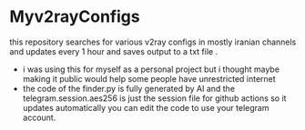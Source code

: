 # Myv2rayConfigs
 this repository searches for various v2ray configs in mostly iranian channels and updates every 1 hour and saves output to a txt file . 
 + i was using this for myself as a personal project but i thought maybe making it public would help some people have unrestricted internet
+ the code of the finder.py is fully generated by AI and the telegram.session.aes256 is just the session file for github actions so it updates automatically you can edit the code to use your telegram account.

